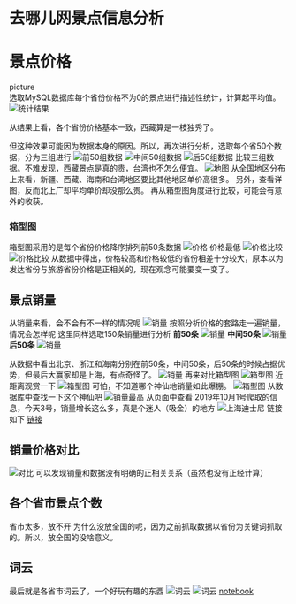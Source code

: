 # 去哪儿网景点信息分析

# 景点价格
picture\
选取MySQL数据库每个省份价格不为0的景点进行描述性统计，计算起平均值。
![统计结果](picture\平均价格.png)

从结果上看，各个省份价格基本一致，西藏算是一枝独秀了。

但这种效果可能因为数据本身的原因。所以，再次进行分析，选取每个省50个数据，分为三组进行
![前50组数据](picture\前50组数据.png)
![中间50组数据](picture\50-100组数据.png)
![后50组数据](picture\后50组数据.png)
比较三组数据。不难发现，西藏景点是真的贵，台湾也不怎么便宜。
![地图](picture\地图单价.png)
从全国地区分布上来看，新疆、西藏、海南和台湾地区要比其他地区单价高很多。
另外，查看详图，反而北上广却平均单价却没那么贵。
再从箱型图角度进行比较，可能会有意外的收获。

### 箱型图
箱型图采用的是每个省份价格降序排列前50条数据
![价格](picture\价格箱型图.png)
价格最低
![价格比较](picture\箱型图价格比较.png)
![价格比较](picture\价格比较箱型图最高.png)
从数据中得出，价格较高和价格较低的省份相差十分较大，原本以为发达省份与旅游省份价格是正相关的，现在观念可能要变一变了。

## 景点销量
从销量来看，会不会有不一样的情况呢
![销量](picture\平均销量.png)
按照分析价格的套路走一遍销量，情况会怎样呢
这里同样选取150条销量进行分析
**前50条**
![销量](picture\50销量.png)
**中间50条**
![销量](picture\100销量.png)
**后50条**
![销量](picture\150销量.png)

从数据中看出北京、浙江和海南分别在前50条，中间50条，后50条的时候占据优势，但最后大赢家却是上海，有点奇怪了。
![销量](picture\销量地图.png)
再来对比箱型图
![箱型图](picture\箱型图1.png)
近距离观赏一下
![箱型图](picture\上海箱型图.png)
可怕，不知道哪个神仙地销量如此爆棚。
![箱型图](picture\上海箱型图3.png)
从数据库中查找一下这个神仙吧
![销量最高](picture\销量最高.png)
从页面中查看
2019年10月1号爬取的信息，今天3号，销量增长这么多，真是个迷人（吸金）的地方
![上海迪士尼](picture\上海迪士尼.png)
链接如下
[链接](http://piao.qunar.com/ticket/detail_1174758904.html?st=a3clM0QlRTQlQjglOEElRTYlQjUlQjclRTglQkYlQUElRTUlQTMlQUIlRTUlQjAlQkMlMjZpZCUzRDQ1NzQ3MiUyNnR5cGUlM0QwJTI2aWR4JTNEMSUyNnF0JTNEbmFtZSUyNmFwayUzRDIlMjZzYyUzRFdXVyUyNmFidHJhY2UlM0Rid2QlNDAlRTYlOUMlQUMlRTUlOUMlQjAlMjZ1ciUzRCVFNSVCRSVCNyVFNSVCNyU5RSUyNmxyJTNEJUU1JUJFJUI3JUU1JUI3JTlFJTI2ZnQlM0QlN0IlN0Q%3D#from=mpl_search_suggest)

## 销量价格对比
![对比](picture\去哪儿网数据分析.png)
可以发现销量和数据没有明确的正相关关系（虽然也没有正经计算）
## 各个省市景点个数
省市太多，放不开
为什么没放全国的呢，因为之前抓取数据以省份为关键词抓取的。所以，放全国的没啥意义。

## 词云
最后就是各省市词云了，一个好玩有趣的东西
![词云](picture\词云.png)
![词云](picture\词云2.png)
[notebook](https://nbviewer.jupyter.org/github/sunxiaolong321/Qunar/blob/master/qunar.ipynb)